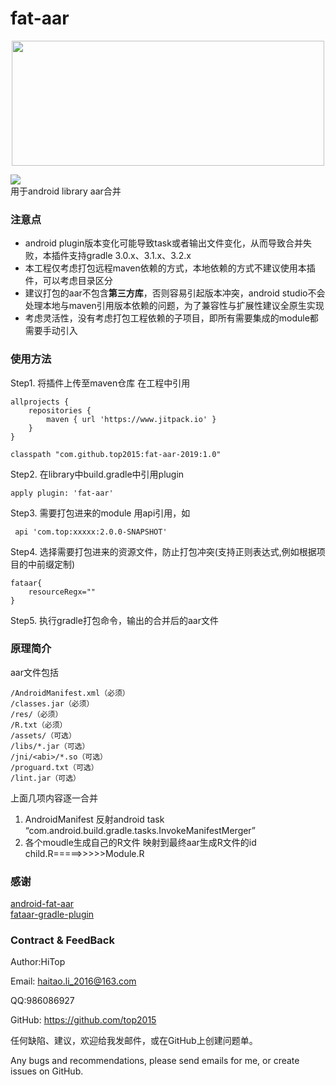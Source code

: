 # fat-aar
<div align="center">
<img src="https://raw.githubusercontent.com/top2015/fat-aar-2019/master/logo.png"  height="200" width="500">
</div>

[![](https://www.jitpack.io/v/top2015/fat-aar-2019.svg)](https://www.jitpack.io/#top2015/fat-aar-2019)  
用于android library aar合并

### 注意点
+ android plugin版本变化可能导致task或者输出文件变化，从而导致合并失败，本插件支持gradle 3.0.x、3.1.x、3.2.x
+ 本工程仅考虑打包远程maven依赖的方式，本地依赖的方式不建议使用本插件，可以考虑目录区分
+ 建议打包的aar不包含**第三方库**，否则容易引起版本冲突，android studio不会处理本地与maven引用版本依赖的问题，为了兼容性与扩展性建议全原生实现
+ 考虑灵活性，没有考虑打包工程依赖的子项目，即所有需要集成的module都需要手动引入


### 使用方法
Step1. 将插件上传至maven仓库 在工程中引用
```
allprojects {
	repositories {
		maven { url 'https://www.jitpack.io' }
	}
}
```
```
classpath "com.github.top2015:fat-aar-2019:1.0"
```
Step2. 在library中build.gradle中引用plugin
```
apply plugin: 'fat-aar'
```
Step3. 需要打包进来的module 用api引用，如
```
 api 'com.top:xxxxx:2.0.0-SNAPSHOT'
```
Step4. 选择需要打包进来的资源文件，防止打包冲突(支持正则表达式,例如根据项目的中前缀定制)
```
fataar{
    resourceRegx=""
}
```
Step5. 执行gradle打包命令，输出的合并后的aar文件

### 原理简介
aar文件包括
```
/AndroidManifest.xml（必须）
/classes.jar（必须）
/res/（必须）
/R.txt（必须）
/assets/（可选）
/libs/*.jar（可选）
/jni/<abi>/*.so（可选）
/proguard.txt（可选）
/lint.jar（可选）
```
上面几项内容逐一合并
1. AndroidManifest 反射android task “com.android.build.gradle.tasks.InvokeManifestMerger”
2. 各个moudle生成自己的R文件 映射到最终aar生成R文件的id child.R=====>>>>>Module.R


### 感谢
[android-fat-aar](https://github.com/adwiv/android-fat-aar)  
[fataar-gradle-plugin](https://github.com/Mobbeel/fataar-gradle-plugin)

### Contract & FeedBack
Author:HiTop

Email: haitao.li_2016@163.com

QQ:986086927

GitHub: https://github.com/top2015

任何缺陷、建议，欢迎给我发邮件，或在GitHub上创建问题单。

Any bugs and recommendations, please send emails for me, or create issues on GitHub.
